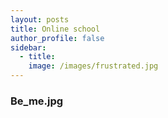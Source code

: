```yaml
---
layout: posts
title: Online school
author_profile: false
sidebar:
  - title: 
    image: /images/frustrated.jpg
---
```


### Be_me.jpg

